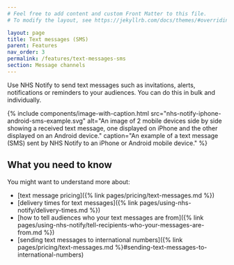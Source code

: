 ```yaml
---
# Feel free to add content and custom Front Matter to this file.
# To modify the layout, see https://jekyllrb.com/docs/themes/#overriding-theme-defaults

layout: page
title: Text messages (SMS)
parent: Features
nav_order: 3
permalink: /features/text-messages-sms
section: Message channels
---
```


Use NHS Notify to send text messages such as invitations, alerts, notifications or reminders to your audiences. You can do this in bulk and individually.

{% include components/image-with-caption.html
    src="nhs-notify-iphone-android-sms-example.svg"
    alt="An image of 2 mobile devices side by side showing a received text message, one displayed on iPhone and the other displayed on an Android device."
    caption="An example of a text message (SMS) sent by NHS Notify to an iPhone or Android mobile device."
%}

## What you need to know

You might want to understand more about:

- [text message pricing]({% link pages/pricing/text-messages.md %})
- [delivery times for text messages]({% link pages/using-nhs-notify/delivery-times.md %})
- [how to tell audiences who your text messages are from]({% link pages/using-nhs-notify/tell-recipients-who-your-messages-are-from.md %})
- [sending text messages to international numbers]({% link pages/pricing/text-messages.md %}#sending-text-messages-to-international-numbers)
